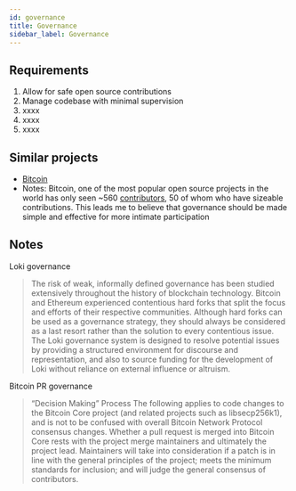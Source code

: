 ```yaml
---
id: governance
title: Governance
sidebar_label: Governance
---
```



## Requirements
1. Allow for safe open source contributions
1. Manage codebase with minimal supervision
1. xxxx
1. xxxx
1. xxxx

## Similar projects
- [Bitcoin](https://bitcoincore.org/en/faq/contributing-code/)
- Notes: Bitcoin, one of the most popular open source projects in the world has only seen ~560 [contributors](https://github.com/bitcoin/bitcoin/graphs/contributors), 50 of whom who have sizeable contributions. This leads me to believe that governance should be made simple and effective for more intimate participation



## Notes
Loki governance
> The risk of weak, informally defined governance has been studied extensively throughout the history of blockchain technology. Bitcoin and Ethereum experienced contentious hard forks that split the focus and efforts of their respective communities. Although hard forks can be used as a governance strategy, they should always be considered as a last resort rather than the solution to every contentious issue. The Loki governance system is designed to resolve potential issues by providing a structured environment for discourse and representation, and also to source funding for the development of Loki without reliance on external influence or altruism.

Bitcoin PR governance
> “Decision Making” Process
    The following applies to code changes to the Bitcoin Core project (and related projects such as libsecp256k1), and is not to be confused with overall Bitcoin Network
    Protocol consensus changes.
> Whether a pull request is merged into Bitcoin Core rests with the project merge maintainers and ultimately the project lead.
> Maintainers will take into consideration if a patch is in line with the general principles of the project; meets the minimum standards for inclusion; and will judge
the general consensus of contributors.


